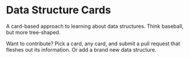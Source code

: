 Data Structure Cards
====================

A card-based approach to learning about data structures. Think baseball, but more tree-shaped.

Want to contribute? Pick a card, any card, and submit a pull request that fleshes out its information. Or add a brand new data structure. 